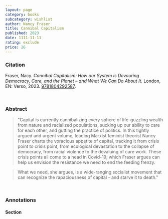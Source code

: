 ```yaml
---
layout: page
category: books
subcategory: wishlist
author: Nancy Fraser
title: Cannibal Capitalism
published: 2023
date: 1111-11-11
rating: exclude
price: 26
---
```


### Citation

Fraser, Nacy. *Cannibal Capitalism: How our System is Devouring Democracy, Care, and the Planet – and What We Can Do About It.* London, EN: Verso, 2023. [9781804292587](https://www.versobooks.com/en-ca/products/2685-cannibal-capitalism).

<br>

### Abstract

> "Capital is currently cannibalizing every sphere of life-guzzling wealth from nature and racialized populations, sucking up our ability to care for each other, and gutting the practice of politics. In this tightly argued and urgent volume, leading Marxist feminist theorist Nancy Fraser charts the voracious appetite of capital, tracking it from crisis point to crisis point, from ecological devastation to the collapse of democracy, from racial violence to the devaluing of care work. These crisis points all come to a head in Covid-19, which Fraser argues can help us envision the resistance we need to end the feeding frenzy.

> What we need, she argues, is a wide-ranging socialist movement that can recognize the rapaciousness of capital - and starve it to death."

<br>

### Annotations

#### Section

<br>
